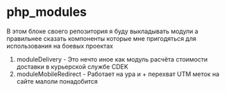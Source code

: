 # php_modules
В этом блоке своего репозитория я буду выкладывать модули а правильнее сказать компоненты которые мне пригодяться для использования на боевых проектах
1. moduleDelivery - Это нечто иное как модуль расчёта стоимости доставки в курьерской службе CDEK
2. moduleMobileRedirect - Работает на ура и + перехват UTM меток на сайте малоли понадобится
